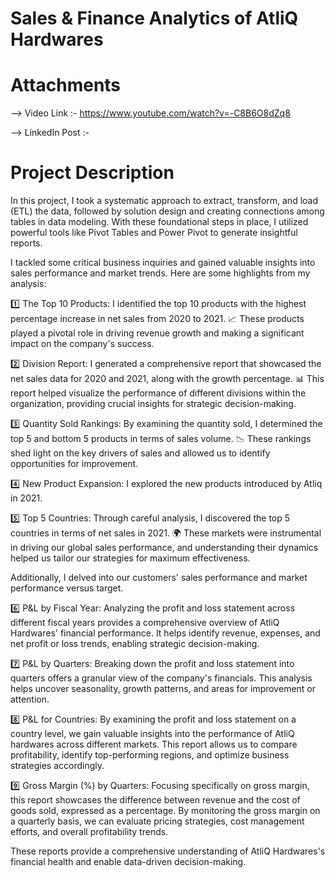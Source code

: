 # Sales & Finance Analytics of AtliQ Hardwares

# Attachments

--> Video Link :- https://www.youtube.com/watch?v=-C8B6O8dZq8

--> LinkedIn Post :-  


# Project Description
In this project, I took a systematic approach to extract, transform, and load (ETL) the data, followed by solution design and creating connections among tables in data
modeling. With these foundational steps in place, I utilized powerful tools like Pivot Tables and Power Pivot to generate insightful reports.

I tackled some critical business inquiries and gained valuable insights into sales performance and market trends. Here are some highlights from my analysis:

1️⃣ The Top 10 Products: I identified the top 10 products with the highest percentage increase in net sales from 2020 to 2021. 📈 These products played a pivotal 
role in driving revenue growth and making a significant impact on the company's success.

2️⃣ Division Report: I generated a comprehensive report that showcased the net sales data for 2020 and 2021, along with the growth percentage. 📊 This report helped 
visualize the performance of different divisions within the organization, providing crucial insights for strategic decision-making.

3️⃣ Quantity Sold Rankings: By examining the quantity sold, I determined the top 5 and bottom 5 products in terms of sales volume. 📉 These rankings shed light on 
the key drivers of sales and allowed us to identify opportunities for improvement.

4️⃣ New Product Expansion: I explored the new products introduced by Atliq in 2021.

5️⃣ Top 5 Countries: Through careful analysis, I discovered the top 5 countries in terms of net sales in 2021. 🌍 These markets were instrumental in driving our 
global sales performance, and understanding their dynamics helped us tailor our strategies for maximum effectiveness.

Additionally, I delved into our customers' sales performance and market performance versus target.

6️⃣ P&L by Fiscal Year: Analyzing the profit and loss statement across different fiscal years provides a comprehensive overview of AtliQ Hardwares' financial performance. It helps identify revenue, expenses, and net profit or loss trends, enabling strategic decision-making.

7️⃣ P&L by Quarters: Breaking down the profit and loss statement into quarters offers a granular view of the company's financials. This analysis helps uncover seasonality, growth patterns, and areas for improvement or attention.

8️⃣ P&L for Countries: By examining the profit and loss statement on a country level, we gain valuable insights into the performance of AtliQ hardwares across different markets. This report allows us to compare profitability, identify top-performing regions, and optimize business strategies accordingly.

9️⃣ Gross Margin (%) by Quarters: Focusing specifically on gross margin, this report showcases the difference between revenue and the cost of goods sold, expressed as a percentage. By monitoring the gross margin on a quarterly basis, we can evaluate pricing strategies, cost management efforts, and overall profitability trends.

These reports provide a comprehensive understanding of AtliQ Hardwares's financial health and enable data-driven decision-making.






